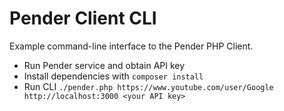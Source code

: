# Pender Client CLI
Example command-line interface to the Pender PHP Client.

* Run Pender service and obtain API key
* Install dependencies with `composer install`
* Run CLI `./pender.php https://www.youtube.com/user/Google http://localhost:3000 <your API key>`
